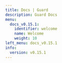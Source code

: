 ```yaml
---
title: Docs | Guard
description: Guard Docs
menu:
  docs_v0.15.1:
    identifier: welcome
    name: Welcome
    weight: 10
left_menu: docs_v0.15.1
info:
  version: v0.15.1
---
```


